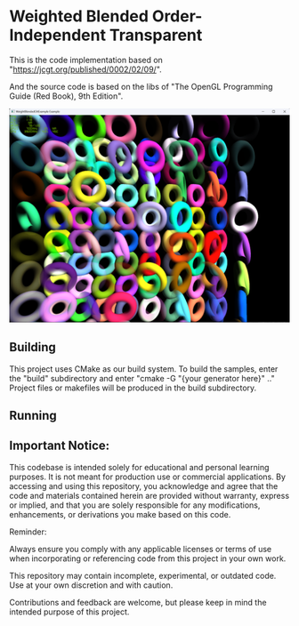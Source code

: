 
Weighted Blended Order-Independent Transparent
============================

This is the code implementation based on "https://jcgt.org/published/0002/02/09/".

And the source code is based on the libs of "The OpenGL Programming Guide (Red Book), 9th Edition".

<img src='images/demo_display.png'>

Building
--------

This project uses CMake as our build system. To build the samples, enter
the "build" subdirectory and enter "cmake -G "{your generator here}" .."
Project files or makefiles will be produced in the build subdirectory.

Running
-------

Important Notice:
----------------

This codebase is intended solely for educational and personal learning purposes. It is not meant for production use or commercial applications. By accessing and using this repository, you acknowledge and agree that the code and materials contained herein are provided without warranty, express or implied, and that you are solely responsible for any modifications, enhancements, or derivations you make based on this code.

Reminder:

Always ensure you comply with any applicable licenses or terms of use when incorporating or referencing code from this project in your own work.

This repository may contain incomplete, experimental, or outdated code. Use at your own discretion and with caution.

Contributions and feedback are welcome, but please keep in mind the intended purpose of this project.
